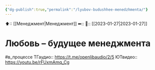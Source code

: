 ```yaml
---
{"dg-publish":true,"permalink":"/lyubov-budushhee-menedzhmenta/"}
---
```



⬆:: [[Менеджмент\|Менеджмент]]
⬅::
📅:: [[2023-01-27\|2023-01-27]]

# Любовь – будущее менеджмента
#в_процессе
ТГаудио:: https://t.me/openlibaudio/2/5
ЮТвидео:: ﻿https://youtu.be/rFUxmAmq_Cg


